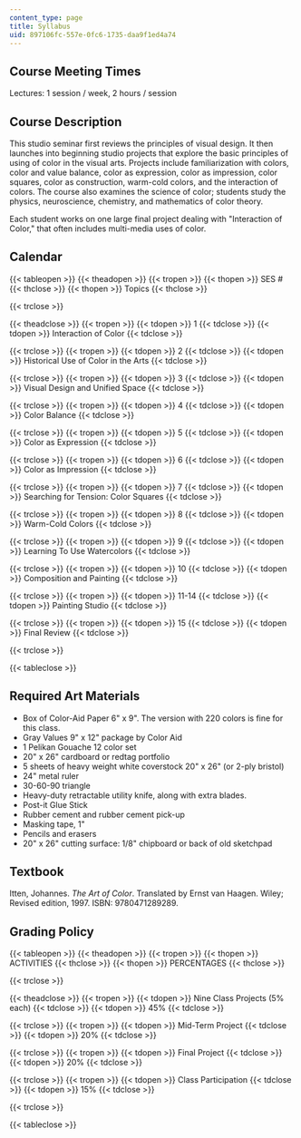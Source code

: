 ```yaml
---
content_type: page
title: Syllabus
uid: 897106fc-557e-0fc6-1735-daa9f1ed4a74
---
```


Course Meeting Times
--------------------

Lectures: 1 session / week, 2 hours / session

Course Description
------------------

This studio seminar first reviews the principles of visual design. It then launches into beginning studio projects that explore the basic principles of using of color in the visual arts. Projects include familiarization with colors, color and value balance, color as expression, color as impression, color squares, color as construction, warm-cold colors, and the interaction of colors. The course also examines the science of color; students study the physics, neuroscience, chemistry, and mathematics of color theory.

Each student works on one large final project dealing with "Interaction of Color," that often includes multi-media uses of color.

Calendar
--------

{{< tableopen >}}
{{< theadopen >}}
{{< tropen >}}
{{< thopen >}}
SES #
{{< thclose >}}
{{< thopen >}}
Topics
{{< thclose >}}

{{< trclose >}}

{{< theadclose >}}
{{< tropen >}}
{{< tdopen >}}
1
{{< tdclose >}}
{{< tdopen >}}
Interaction of Color
{{< tdclose >}}

{{< trclose >}}
{{< tropen >}}
{{< tdopen >}}
2
{{< tdclose >}}
{{< tdopen >}}
Historical Use of Color in the Arts
{{< tdclose >}}

{{< trclose >}}
{{< tropen >}}
{{< tdopen >}}
3
{{< tdclose >}}
{{< tdopen >}}
Visual Design and Unified Space
{{< tdclose >}}

{{< trclose >}}
{{< tropen >}}
{{< tdopen >}}
4
{{< tdclose >}}
{{< tdopen >}}
Color Balance
{{< tdclose >}}

{{< trclose >}}
{{< tropen >}}
{{< tdopen >}}
5
{{< tdclose >}}
{{< tdopen >}}
Color as Expression
{{< tdclose >}}

{{< trclose >}}
{{< tropen >}}
{{< tdopen >}}
6
{{< tdclose >}}
{{< tdopen >}}
Color as Impression
{{< tdclose >}}

{{< trclose >}}
{{< tropen >}}
{{< tdopen >}}
7
{{< tdclose >}}
{{< tdopen >}}
Searching for Tension: Color Squares
{{< tdclose >}}

{{< trclose >}}
{{< tropen >}}
{{< tdopen >}}
8
{{< tdclose >}}
{{< tdopen >}}
Warm-Cold Colors
{{< tdclose >}}

{{< trclose >}}
{{< tropen >}}
{{< tdopen >}}
9
{{< tdclose >}}
{{< tdopen >}}
Learning To Use Watercolors
{{< tdclose >}}

{{< trclose >}}
{{< tropen >}}
{{< tdopen >}}
10
{{< tdclose >}}
{{< tdopen >}}
Composition and Painting
{{< tdclose >}}

{{< trclose >}}
{{< tropen >}}
{{< tdopen >}}
11-14
{{< tdclose >}}
{{< tdopen >}}
Painting Studio
{{< tdclose >}}

{{< trclose >}}
{{< tropen >}}
{{< tdopen >}}
15
{{< tdclose >}}
{{< tdopen >}}
Final Review
{{< tdclose >}}

{{< trclose >}}

{{< tableclose >}}

Required Art Materials
----------------------

*   Box of Color-Aid Paper 6" x 9". The version with 220 colors is fine for this class.
*   Gray Values 9" x 12" package by Color Aid
*   1 Pelikan Gouache 12 color set
*   20" x 26" cardboard or redtag portfolio
*   5 sheets of heavy weight white coverstock 20" x 26" (or 2-ply bristol)
*   24" metal ruler
*   30-60-90 triangle
*   Heavy-duty retractable utility knife, along with extra blades.
*   Post-it Glue Stick
*   Rubber cement and rubber cement pick-up
*   Masking tape, 1"
*   Pencils and erasers
*   20" x 26" cutting surface: 1/8" chipboard or back of old sketchpad

Textbook
--------

Itten, Johannes. _The Art of Color_. Translated by Ernst van Haagen. Wiley; Revised edition, 1997. ISBN: 9780471289289.

Grading Policy
--------------

{{< tableopen >}}
{{< theadopen >}}
{{< tropen >}}
{{< thopen >}}
ACTIVITIES
{{< thclose >}}
{{< thopen >}}
PERCENTAGES
{{< thclose >}}

{{< trclose >}}

{{< theadclose >}}
{{< tropen >}}
{{< tdopen >}}
Nine Class Projects (5% each)
{{< tdclose >}}
{{< tdopen >}}
45%
{{< tdclose >}}

{{< trclose >}}
{{< tropen >}}
{{< tdopen >}}
Mid-Term Project
{{< tdclose >}}
{{< tdopen >}}
20%
{{< tdclose >}}

{{< trclose >}}
{{< tropen >}}
{{< tdopen >}}
Final Project
{{< tdclose >}}
{{< tdopen >}}
20%
{{< tdclose >}}

{{< trclose >}}
{{< tropen >}}
{{< tdopen >}}
Class Participation
{{< tdclose >}}
{{< tdopen >}}
15%
{{< tdclose >}}

{{< trclose >}}

{{< tableclose >}}